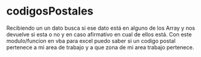 # codigosPostales
Recibiendo un un dato busca si ese dato está en alguno de los Array y nos devuelve si esta o no y en caso afirmativo en cual de ellos está.
Con este modulo/funcion en vba para excel puedo saber si un codigo postal pertenece a mi area de trabajo y a que zona de mi area trabajo pertenece.
